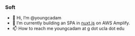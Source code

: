 ### Soft

- 👋 Hi, I’m @youngcadam
- 🌱 I’m currently building an SPA in [nuxt.js](https://nuxt.com/) on AWS Amplify.
- 📫 How to reach me youngcadam at g dot ucla dot edu


<!---
youngcadam/youngcadam is a ✨ special ✨ repository because its `README.md` (this file) appears on your GitHub profile.
You can click the Preview link to take a look at your changes.
--->
